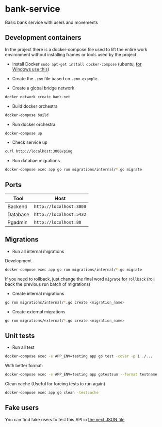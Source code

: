 # bank-service
Basic bank service with users and movements

## Development containers
In the project there is a docker-compose file used to lift the entire work environment without installing frames or tools used by the project

- Install Docker `sudo apt-get install docker-compose` (ubuntu, [for Windows use this](https://docs.docker.com/desktop/install/windows-install))

- Create the `.env` file based on `.env.example`.

- Create a global bridge network

```bash
docker network create bank-net
```

- Build docker orchestra

```bash
docker-compose build
```

- Run docker orchestra

```bash
docker-compose up
```

- Check service up

```bash
curl http://localhost:3000/ping
```

- Run databae migrations
```bash
docker-compose exec app go run migrations/internal/*.go migrate
```

## Ports

|Tool            |Host                           |
|----------------|-------------------------------|
|Backend		 |`http://localhost:3000`        |
|Database        |`http://localhost:5432`		 |
|Pgadmin         |`http://localhost:80`			 |

## Migrations

- Run all internal migrations

Development
```bash
docker-compose exec app go run migrations/internal/*.go migrate
```

If you need to rollback, just change the final word `migrate` for `rollback` (roll back the previous run batch of migrations)

- Create internal migrations

```bash
go run migrations/internal/*.go create <migration_name>
```

- Create external migrations

```bash
go run migrations/external/*.go create <migration_name>
```

## Unit tests

- Run all test

```bash
docker-compose exec -e APP_ENV=testing app go test -cover -p 1 ./...
```

With better format:
```bash
docker-compose exec -e APP_ENV=testing app gotestsum --format testname -- ./... -p 1 -count 1 -cover -coverprofile cover.out
```

Clean cache (Useful for forcing tests to run again)
```bash
docker-compose exec app go clean -testcache
```

## Fake users

You can find fake users to test this API in [the next JSON file](https://github.com/JChiquin/basic-bank-app/blob/main/backend/fixture/fake_clients_data.json)